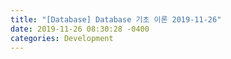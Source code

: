 ```yaml
---
title: "[Database] Database 기초 이론 2019-11-26"
date: 2019-11-26 08:30:28 -0400
categories: Development
---
```


